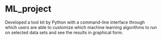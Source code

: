 # ML_project
Developed a tool kit by Python with a command-line interface through which users are able to customize which machine learning algorithms to run on selected data sets and see the results in graphical form.
